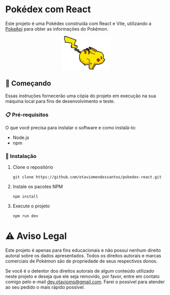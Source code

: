 # Pokédex com React 

Este projeto é uma Pokédex construída com React e Vite, utilizando a [PokeApi](https://pokeapi.co) para obter as informações do Pokémon.

<img src="src/assets/loading_pikachu.gif" width="150px" style="display: block; margin: auto">

## 🚀 Começando

Essas instruções fornecerão uma cópia do projeto em execução na sua máquina local para fins de desenvolvimento e teste.

### 📋 Pré-requisitos

O que você precisa para instalar o software e como instalá-lo:

- Node.js
- npm

### 🔧 Instalação

1. Clone o repositório
    ```
    git clone https://github.com/otaviomendessantos/pokedex-react.git
    ```
2. Instale os pacotes NPM
    ```
    npm install 
    ```
3. Execute o projeto
    ```
    npm run dev
    ```
    
# ⚠️ Aviso Legal

Este projeto é apenas para fins educacionais e não possui nenhum direito autoral sobre os dados apresentados. Todos os direitos autorais e marcas comerciais de Pokémon são de propriedade de seus respectivos donos.

Se você é o detentor dos direitos autorais de algum conteúdo utilizado neste projeto e deseja que ele seja removido, por favor, entre em contato comigo pelo e-mail dev.otavioms@gmail.com. Farei o possível para atender ao seu pedido o mais rápido possível.